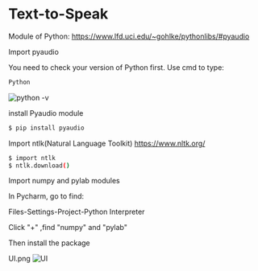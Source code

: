 # Text-to-Speak

Module of Python:
https://www.lfd.uci.edu/~gohlke/pythonlibs/#pyaudio

Import pyaudio

You need to check your version of Python first. Use cmd to type:
```sh
Python
```
![python -v](https://user-images.githubusercontent.com/90267793/145693138-6a5253f0-6ca7-4b0c-9ba6-52e3b057eacf.png)

install Pyaudio module

```sh
$ pip install pyaudio
```

Import ntlk(Natural Language Toolkit)
https://www.nltk.org/

```sh
$ import ntlk
$ ntlk.download()
```

Import numpy and pylab modules

In Pycharm, go to find:

Files-Settings-Project-Python Interpreter

Click "+" ,find "numpy" and "pylab"

Then install the package






UI.png
![UI](https://user-images.githubusercontent.com/90267793/145693114-e90dad60-9fc7-4abc-be17-f79d42179b16.png)
